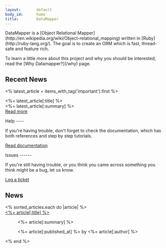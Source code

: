 ```yaml
---
layout:       default
body_id:      home
title:        DataMapper
---
```


<p class="blurb" markdown="true">DataMapper is a [Object Relational Mapper](http://en.wikipedia.org/wiki/Object-relational_mapping) written in [Ruby](http://ruby-lang.org/).
The goal is to create an ORM which is fast, thread-safe and feature rich.</p>

<p class="blurb" markdown="true">To learn a little more about this project and
why you should be interested,<br> read the [Why Datamapper?](/why) page.</p>

<h2 class="latest-release">Recent News</h2>

<% latest_article = items_with_tag('important').first %>
<p class="latest-release"><%= latest_article[:title] %><br/>
  <%= latest_article[:summary] %><br/>
  <a href="<%= latest_article.identifier %>" class="read_more">Read more</a>
</p>

<div id="help" markdown="true">
Help
----

If you're having trouble, don't forget to check the documentation, which has
both references and step by step tutorials.

[Read documentation](/docs)
</div>

<div id="bugs" markdown="true">
Issues
------

If you're still having trouble, or you think you came across something you think
might be a bug, let us know.

[Log a ticket](http://datamapper.lighthouseapp.com/projects/20609-datamapper/overview)
</div>

News
----

<dl>
<% sorted_articles.each do |article| %>
  <dt><a href="<%= article.identifier %>"><%= article[:title] %></a></dt>
  <dd>
    <p><%= article[:summary] %></p>
    <p class="meta"><%= article[:published_at] %> by <%= article[:author] %></p>
  </dd>
<% end %>
</dl>
